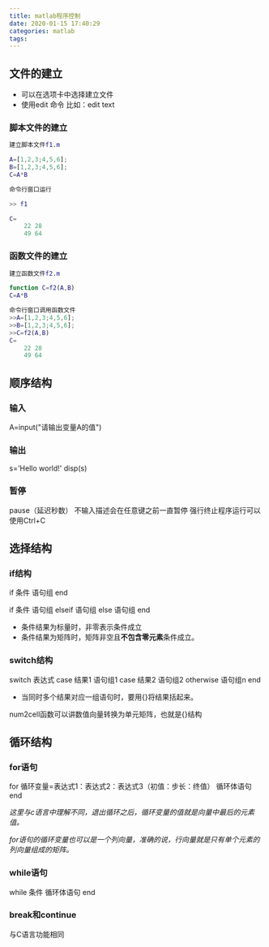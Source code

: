 ```yaml
---
title: matlab程序控制
date: 2020-01-15 17:40:29
categories: matlab
tags:
---
```


## 文件的建立

- 可以在选项卡中选择建立文件
- 使用edit 命令  比如：edit text

### 脚本文件的建立

``` matlab
建立脚本文件f1.m

A=[1,2,3;4,5,6];
B=[1,2,3;4,5,6];
C=A*B

命令行窗口运行

>> f1

C=
    22 28
    49 64

```

### 函数文件的建立

``` matlab
建立函数文件f2.m

function C=f2(A,B)
C=A*B

命令行窗口调用函数文件
>>A=[1,2,3;4,5,6];
>>B=[1,2,3;4,5,6];
>>C=f2(A,B)
C=
    22 28
    49 64
```

## 顺序结构

### 输入

A=input("请输出变量A的值")

### 输出

s='Hello world!'
disp(s)

### 暂停

pause（延迟秒数）
不输入描述会在任意键之前一直暂停
强行终止程序运行可以使用Ctrl+C

## 选择结构

### if结构

if  条件
    语句组
end

if  条件
    语句组
elseif
    语句组
else
    语句组
end

- 条件结果为标量时，非零表示条件成立
- 条件结果为矩阵时，矩阵非空且**不包含零元素**条件成立。

### switch结构

switch 表达式
    case 结果1
    语句组1
    case 结果2
    语句组2
    otherwise
    语句组n
end

- 当同时多个结果对应一组语句时，要用{}将结果括起来。

num2cell函数可以讲数值向量转换为单元矩阵，也就是{}结构

## 循环结构

### for语句

for 循环变量=表达式1：表达式2：表达式3（初值：步长：终值）
    循环体语句
end

*这里与c语言中理解不同，退出循环之后，循环变量的值就是向量中最后的元素值。*

*for语句的循环变量也可以是一个列向量，准确的说，行向量就是只有单个元素的列向量组成的矩阵。*

### while语句

while 条件
    循环体语句
end

### break和continue

与C语言功能相同
